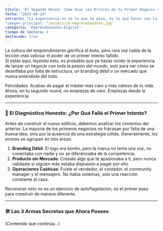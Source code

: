 ```yaml
---
título: 'El Segundo Round: Cómo Usar los Errores de tu Primer Negocio como Arma Secreta'
fecha: "2025-06-29"
extracto: "La experiencia no es lo que te pasa, es lo que haces con lo que te pasa."
"imagen principal: "/assets/ia-emprendimiento.jpg"
categoría: "Emprendimiento Digital"
tiempo de lectura: 4
destacado: true
---
```


La cultura del emprendimiento glorifica el éxito, pero rara vez habla de la lección más valiosa: el poder de un primer intento fallido.  
Si estás aquí, leyendo esto, es probable que ya hayas vivido la experiencia de lanzar un negocio con toda la pasión del mundo, solo para ver cómo se desinflaba por falta de estructura, un branding débil o un mercado que nunca entendiste del todo.

Felicidades. Acabas de pagar el máster más caro y más valioso de tu vida. Ahora, en tu segundo round, no empiezas de cero. Empiezas desde la experiencia.

---

### 🧠 El Diagnóstico Honesto: ¿Por Qué Falló el Primer Intento?

Antes de construir el nuevo edificio, debemos analizar los cimientos del anterior. La mayoría de los primeros negocios no fracasan por falta de una buena idea, sino por la ausencia de una estrategia sólida. Generalmente, los errores se agrupan en tres áreas:

1. **Branding Débil**: El logo era bonito, pero la marca no tenía una voz, no conectaba con nadie y no se diferenciaba de la competencia.  
2. **Producto sin Mercado**: Creaste algo que te apasionaba a ti, pero nunca validaste si alguien más estaba dispuesto a pagar por ello.  
3. **Operaciones Caóticas**: Fuiste el vendedor, el contador, el community manager y el mensajero. No había sistemas, solo una reacción constante al caos.

Reconocer esto no es un ejercicio de autoflagelación, es el primer paso para construir de manera diferente.

---

### 🛠️ Las 3 Armas Secretas que Ahora Posees

(Contenido que continúa…)
